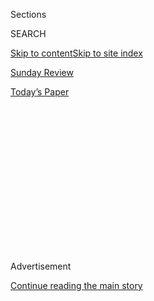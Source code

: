 <div id="app">

<div>

<div>

<div>

<div class="NYTAppHideMasthead css-1q2w90k e1suatyy0">

<div class="section css-ui9rw0 e1suatyy2">

<div class="css-eph4ug er09x8g0">

<div class="css-6n7j50">

</div>

<span class="css-1dv1kvn">Sections</span>

<div class="css-10488qs">

<span class="css-1dv1kvn">SEARCH</span>

</div>

[Skip to content](#site-content)[Skip to site index](#site-index)

</div>

<div id="masthead-section-label" class="css-1wr3we4 eaxe0e00">

[Sunday
Review](https://www.nytimes3xbfgragh.onion/section/opinion/sunday)

</div>

<div class="css-10698na e1huz5gh0">

</div>

</div>

<div id="masthead-bar-one" class="section hasLinks css-15hmgas e1csuq9d3">

<div class="css-uqyvli e1csuq9d0">

</div>

<div class="css-1uqjmks e1csuq9d1">

</div>

<div class="css-9e9ivx">

[](https://myaccount.nytimes3xbfgragh.onion/auth/login?response_type=cookie&client_id=vi)

</div>

<div class="css-1bvtpon e1csuq9d2">

[Today’s
Paper](https://www.nytimes3xbfgragh.onion/section/todayspaper)

</div>

</div>

</div>

</div>

<div data-aria-hidden="false">

<div id="site-content" data-role="main">

<div>

<div class="css-1aor85t" style="opacity:0.000000001;z-index:-1;visibility:hidden">

<div class="css-1hqnpie">

<div class="css-epjblv">

<span class="css-17xtcya">[Sunday
Review](/section/opinion/sunday)</span><span class="css-x15j1o">|</span><span class="css-fwqvlz">What
Bipolar II Feels
Like</span>

</div>

<div class="css-k008qs">

<div class="css-1iwv8en">

<span class="css-18z7m18"></span>

<div>

</div>

</div>

<span class="css-1n6z4y">https://nyti.ms/2YD5jbN</span>

<div class="css-1705lsu">

<div class="css-4xjgmj">

<div class="css-4skfbu" data-role="toolbar" data-aria-label="Social Media Share buttons, Save button, and Comments Panel with current comment count" data-testid="share-tools">

  - 
  - 
  - 
  - 
    
    <div class="css-6n7j50">
    
    </div>

  - 
  - 

</div>

</div>

</div>

</div>

</div>

</div>

<div class="css-13pd83m">

</div>

<div id="top-wrapper" class="css-1sy8kpn">

<div id="top-slug" class="css-l9onyx">

Advertisement

</div>

[Continue reading the main
story](#after-top)

<div class="ad top-wrapper" style="text-align:center;height:100%;display:block;min-height:250px">

<div id="top" class="place-ad" data-position="top" data-size-key="top">

</div>

</div>

<div id="after-top">

</div>

</div>

<div>

<div class="css-v5btjw etb61u70">

<div class="css-v05ibm etb61u71">

[Opinion](/section/opinion)

</div>

</div>

<div id="sponsor-wrapper" class="css-1hyfx7x">

<div id="sponsor-slug" class="css-19vbshk">

Supported by

</div>

[Continue reading the main
story](#after-sponsor)

<div id="sponsor" class="ad sponsor-wrapper" style="text-align:center;height:100%;display:block">

</div>

<div id="after-sponsor">

</div>

</div>

<div class="css-186x18t">

</div>

<div class="css-1vkm6nb ehdk2mb0">

# What Bipolar II Feels Like

</div>

Imagine if you didn’t fit in anywhere, not even in your own head.

<div class="css-18e8msd">

<div class="css-vp77d3 epjyd6m0">

<div class="css-1baulvz">

By <span class="css-1baulvz last-byline" itemprop="name">Bassey
Ikpi</span>

<div class="css-8atqhb">

Ms. Ikpi is a writer.

</div>

</div>

</div>

  - July 6,
    2019

  - 
    
    <div class="css-4xjgmj">
    
    <div class="css-d8bdto" data-role="toolbar" data-aria-label="Social Media Share buttons, Save button, and Comments Panel with current comment count" data-testid="share-tools">
    
      - 
      - 
      - 
      - 
        
        <div class="css-6n7j50">
        
        </div>
    
      - 
      - 
    
    </div>
    
    </div>

</div>

<div class="css-79elbk" data-testid="photoviewer-wrapper">

<div class="css-z3e15g" data-testid="photoviewer-wrapper-hidden">

</div>

<div class="css-1a48zt4 ehw59r15" data-testid="photoviewer-children">

![<span class="css-cnj6d5 e1z0qqy90" itemprop="copyrightHolder"><span class="css-1ly73wi e1tej78p0">Credit...</span><span><span>Cristina
Daura</span></span></span>](https://static01.graylady3jvrrxbe.onion/images/2019/07/07/opinion/sunday/07ikpi/8fc93ea06e594f389ad2015f2ab50423-articleLarge.jpg?quality=75&auto=webp&disable=upscale)

</div>

</div>

</div>

<div class="section meteredContent css-1r7ky0e" name="articleBody" itemprop="articleBody">

<div class="css-1fanzo5 StoryBodyCompanionColumn">

<div class="css-53u6y8">

This bipolar II. This many-sided creature. This life of mine. This brain
constantly in conference with the racing heart, reminding me to slow
down, stay calm.

Remember the first time you were ever on a Ferris wheel? Remember when
you got to the very top and just sat there, the entire world at your
feet? You felt like you could reach up and grab the sky. Your entire
body tingled with the intersection of joy and indestructibility and
fearlessness and that good anxious recklessness. So damn excited to be
alive at that moment. You could do anything.

Now imagine feeling that every day for a week, or a month, or a few
months. Twenty-four hours a day, seven days a week, without a break. So
that everything you do feels like THE BIGGEST MOST AMAZING THING YOU
HAVE EVER DONE IN YOUR LIFE\!

The first week or so, it’s great. Until it’s not.

Because then the insomnia sets in. And you’re stacking days on top of
one another, adding a new one before the last one ends. And you *have*
to write the entire book tonight before you can sleep or eat or leave
the house or do anything. But first you *have* to call your friends and
your sister and the guy you just met and tell them all how much you love
them. Tell each one that you’ve never felt this way about any other
human being in the entire world and you’re so lucky and so glad and so
grateful to have such an amazing, magical person in your life. And you
believe it because it’s true.

</div>

</div>

<div class="css-1fanzo5 StoryBodyCompanionColumn">

<div class="css-53u6y8">

Until it isn’t. Until everything about them — the way their voices
trail, the way their mouths move when they chew, the fact that he
crosses his legs at the knee, the way she speaks about movies she’s
never seen, the way they refer to celebrities by their first names —
starts to make you feel like your blood is filled with snakes and you
want to scream awful things at them about how the sounds of their voices
feel like teeth on your skin and how much you hate their mother or their
apartment or yourself. You want to bury your hatred in them, but you’re
never quite sure who you hate the most. You, it’s always you.

You know how you can get a song stuck in your head? Imagine hearing that
song even in your sleep — waking you up in the middle of the night to
ensure you’re aware of the lap it’s running in your head. Then imagine
you *have* to find out everything you can about that song and its
singer. Where it started? Who wrote it? What inspired it? Why? You have
to do all of this before there can be quiet in your head, before you can
rest, before you can sleep.

Now imagine you do this with clothes. You can only wear 7 for All
Mankind jeans or Citizens of Humanity because they were both created by
the same people until one of them left because of a falling-out and
started C.O.H. You know this because you researched and Googled and
Wikipedia-ed everything there is to know about them and those are the
only jeans you can wear now so who cares if they’re two hundred dollars?

And then Oprah gave her entire audience James Perse T-shirts. She said
they were the softest things she’d ever felt on her body, and it’s Oprah
so you have to have them too. So you stay up all night and you order
these shirts because Oprah said they were the softest she’d ever felt
and you want to feel them. You want to know what they feel like and
online shopping is the worst thing and the best thing that has ever
happened to you. Because if you can’t sleep because you can’t stop
thinking of the perfect jeans or the shirts so soft they made Oprah
moan, then you can just buy them and try them for yourself.

And imagine you do all of this each night for many nights. And then the
packages come because of course you did overnight express and you feel
crazy and stupid and silly and irresponsible and you’re exhausted
because you know this isn’t normal. You know this isn’t how normal
people are and you don’t know what’s wrong with you. And you don’t know
what to do. And you don’t know how to live like this but you don’t know
how to stop, and the need to persuade your body to give up is visceral —
it crawls through your being and your brain wants to stop it but your
brain can’t because your brain is tired.

</div>

</div>

<div class="css-1fanzo5 StoryBodyCompanionColumn">

<div class="css-53u6y8">

Imagine you don’t fit anywhere, not even in your own head.

Bassey Ikpi ([@Basseyworld](https://twitter.com/Basseyworld)) is the
author of the forthcoming book “[I’m Telling The Truth But I’m
Lying](https://www.harpercollins.com/9780062698346/im-telling-the-truth-but-im-lying/),”
from which this essay is adapted.

*The Times is committed to publishing* [*a diversity of
letters*](https://www.nytimes3xbfgragh.onion/2019/01/31/opinion/letters/letters-to-editor-new-york-times-women.html)
*to the editor. We’d like to hear what you think about this or any of
our articles. Here are some*
[*tips*](https://help.nytimes3xbfgragh.onion/hc/en-us/articles/115014925288-How-to-submit-a-letter-to-the-editor)*.
And here’s our email:*
[*letters@NYTimes.com*](mailto:letters@NYTimes.com)*.*

*Follow The New York Times Opinion section on*
[*Facebook*](https://www.facebookcorewwwi.onion/nytopinion)*,* [*Twitter
(@NYTopinion)*](http://twitter.com/NYTOpinion) *and*
[*Instagram*](https://www.instagram.com/nytopinion/)*.*

</div>

</div>

</div>

<div>

</div>

<div>

</div>

<div>

</div>

<div>

<div id="bottom-wrapper" class="css-1ede5it">

<div id="bottom-slug" class="css-l9onyx">

Advertisement

</div>

[Continue reading the main
story](#after-bottom)

<div id="bottom" class="ad bottom-wrapper" style="text-align:center;height:100%;display:block;min-height:90px">

</div>

<div id="after-bottom">

</div>

</div>

</div>

</div>

</div>

## Site Index

<div>

</div>

## Site Information Navigation

  - [© <span>2020</span> <span>The New York Times
    Company</span>](https://help.nytimes3xbfgragh.onion/hc/en-us/articles/115014792127-Copyright-notice)

<!-- end list -->

  - [NYTCo](https://www.nytco.com/)
  - [Contact
    Us](https://help.nytimes3xbfgragh.onion/hc/en-us/articles/115015385887-Contact-Us)
  - [Work with us](https://www.nytco.com/careers/)
  - [Advertise](https://nytmediakit.com/)
  - [T Brand Studio](http://www.tbrandstudio.com/)
  - [Your Ad
    Choices](https://www.nytimes3xbfgragh.onion/privacy/cookie-policy#how-do-i-manage-trackers)
  - [Privacy](https://www.nytimes3xbfgragh.onion/privacy)
  - [Terms of
    Service](https://help.nytimes3xbfgragh.onion/hc/en-us/articles/115014893428-Terms-of-service)
  - [Terms of
    Sale](https://help.nytimes3xbfgragh.onion/hc/en-us/articles/115014893968-Terms-of-sale)
  - [Site
    Map](https://spiderbites.nytimes3xbfgragh.onion)
  - [Help](https://help.nytimes3xbfgragh.onion/hc/en-us)
  - [Subscriptions](https://www.nytimes3xbfgragh.onion/subscription?campaignId=37WXW)

</div>

</div>

</div>

</div>
